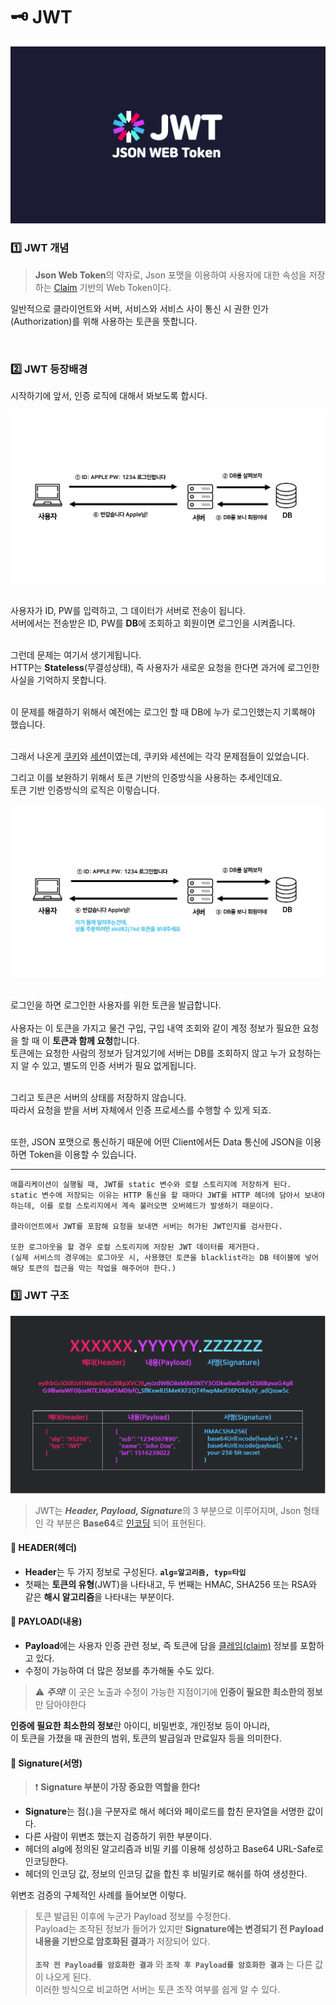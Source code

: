 # 🗝 JWT
<div align="center">
    <img src="./img/cover.png">
</div>

### 1️⃣ JWT 개념
> **Json Web Token**의 약자로,
> Json 포맷을 이용하여 사용자에 대한 속성을 저장하는 [Claim](../../ETC/ETC.md#Claim이란?) 기반의 Web Token이다.

일반적으로 클라이언트와 서버, 서비스와 서비스 사이 통신 시 권한 인가(Authorization)를 위해 사용하는 토큰을 뜻합니다.

<br>

### 2️⃣ JWT 등장배경
시작하기에 앞서, 인증 로직에 대해서 봐보도록 합시다.
<div align="center">
    <img src="./img/t_1.png">
</div>
<br>

사용자가 ID, PW를 입력하고, 그 데이터가 서버로 전송이 됩니다.<br>
서버에서는 전송받은 ID, PW를 **DB**에 조회하고 회원이면 로그인을 시켜줍니다.<br><br>

그런데 문제는 여기서 생기게됩니다.<br>
HTTP는 **Stateless**(무결성상태), 즉 사용자가 새로운 요청을 한다면 과거에 로그인한 사실을 기억하지 못합니다.<br><br>

이 문제를 해결하기 위해서 예전에는 로그인 할 때 DB에 누가 로그인했는지 기록해야 했습니다.<br><br>

그래서 나온게 [쿠키]()와 [세션]()이였는데, 쿠키와 세션에는 각각 문제점들이 있었습니다.<br>



그리고 이를 보완하기 위해서 토큰 기반의 인증방식을 사용하는 추세인데요.<br>
토큰 기반 인증방식의 로직은 이렇습니다.
<div align="center">
    <img src="./img/t_2.png">
</div>
<br>

로그인을 하면 로그인한 사용자를 위한 토큰을 발급합니다.<br><br>
사용자는 이 토큰을 가지고 물건 구입, 구입 내역 조회와 같이 계정 정보가 필요한 요청을 할 때 이 **토큰과 함께 요청**합니다.<br>
토큰에는 요청한 사람의 정보가 담겨있기에 서버는 DB를 조회하지 않고 누가 요청하는지 알 수 있고, 별도의 인증 서버가 필요 없게됩니다.<br><br>

그리고 토큰은 서버의 상태를 저장하지 않습니다.<br>
따라서 요청을 받을 서버 자체에서 인증 프로세스를 수행할 수 있게 되죠.<br><br>

또한, JSON 포맷으로 통신하기 때문에 어떤 Client에서든 Data 통신에 JSON을 이용하면 Token을 이용할 수 있습니다.

---
    애플리케이션이 실행될 때, JWT를 static 변수와 로컬 스토리지에 저장하게 된다.
    static 변수에 저장되는 이유는 HTTP 통신을 할 때마다 JWT를 HTTP 헤더에 담아서 보내야 하는데, 이를 로컬 스토리지에서 계속 불러오면 오버헤드가 발생하기 때문이다.

    클라이언트에서 JWT를 포함해 요청을 보내면 서버는 허가된 JWT인지를 검사한다.

    또한 로그아웃을 할 경우 로컬 스토리지에 저장된 JWT 데이터를 제거한다.
    (실제 서비스의 경우에는 로그아웃 시, 사용했던 토큰을 blacklist라는 DB 테이블에 넣어 해당 토큰의 접근을 막는 작업을 해주어야 한다.)

### 3️⃣ JWT 구조
<div align="center">
    <img src="./img/jwt.png">
</div>

> JWT는 ***Header, Payload, Signature***의 3 부분으로 이루어지며, Json 형태인 각 부분은 **Base64**로 [인코딩](../../ETC/ETC.md#인코딩이란) 되어 표현된다.


#### 📍 HEADER(헤더)
- **Header**는 두 가지 정보로 구성된다. **`alg=알고리즘, typ=타입`**
- 첫째는 **토큰의 유형**(JWT)을 나타내고, 두 번째는 HMAC, SHA256 또는 RSA와 같은 **해시 알고리즘**을 나타내는 부분이다.



#### 📍 PAYLOAD(내용)
- **Payload**에는 사용자 인증 관련 정보, 즉 토큰에 담을 [클레임(claim)](../../ETC/ETC.md#claim이란) 정보를 포함하고 있다.
- 수정이 가능하여 더 많은 정보를 추가해둘 수도 있다.

> ⚠️ ***주의!*** 이 곳은 노출과 수정이 가능한 지점이기에 **인증이 필요한 최소한의 정보**만 담아야한다

**인증에 필요한 최소한의 정보**란 아이디, 비밀번호, 개인정보 등이 아니라,<br>
이 토큰을 가졌을 때 권한의 범위, 토큰의 발급일과 만료일자 등을 의미한다.



#### 📍 Signature(서명)
> ❗️ **Signature 부분이 가장 중요한 역할을 한다**❗️
- **Signature**는 점(.)을 구분자로 해서 헤더와 페이로드를 합친 문자열을 서명한 값이다.
- 다른 사람이 위변조 했는지 검증하기 위한 부분이다.
- 헤더의 alg에 정의된 알고리즘과 비밀 키를 이용해 성성하고 Base64 URL-Safe로 인코딩한다.
- 헤더의 인코딩 값, 정보의 인코딩 값을 합친 후 비밀키로 해쉬를 하여 생성한다.

위변조 검증의 구체적인 사례를 들어보면 이렇다.

> 토큰 발급된 이후에 누군가 Payload 정보를 수정한다.<br>
> Payload는 조작된 정보가 들어가 있지만 **Signature에는 변경되기 전 Payload 내용을 기반으로 암호화된 결과**가 저장되어 있다.<br><br>
> **`조작 전 Payload를 암호화한 결과`** 와 **`조작 후 Payload를 암호화한 결과`** 는 다른 값이 나오게 된다.<br>
> 이러한 방식으로 비교하면 서버는 토큰 조작 여부를 쉽게 알 수 있다.
